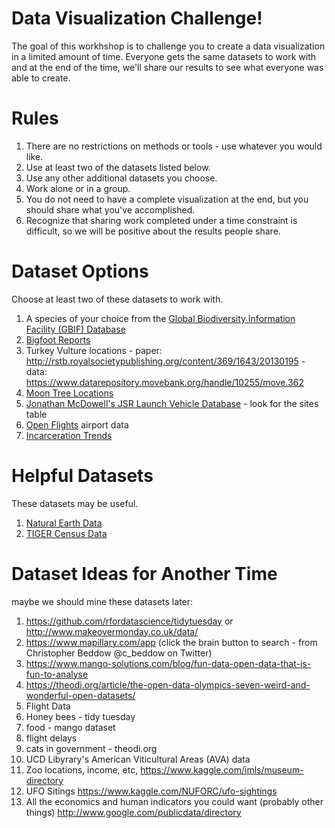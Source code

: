 # Data Visualization Challenge!

The goal of this workhshop is to challenge you to create a data visualization in a limited amount of time.  Everyone gets the same datasets to work with and at the end of the time, we'll share our results to see what everyone was able to create.

# Rules
1. There are no restrictions on methods or tools - use whatever you would like.
1. Use at least two of the datasets listed below.
1. Use any other additional datasets you choose.
1. Work alone or in a group.
1. You do not need to have a complete visualization at the end, but you should share what you've accomplished.
1. Recognize that sharing work completed under a time constraint is difficult, so we will be positive about the results people share.

# Dataset Options
Choose at least two of these datasets to work with. 
1. A species of your choice from the [Global Biodiversity Information Facility (GBIF) Database](https://www.gbif.org/)
1. [Bigfoot Reports](http://plotkml.r-forge.r-project.org/bigfoot.html)
1. Turkey Vulture locations - paper: http://rstb.royalsocietypublishing.org/content/369/1643/20130195  - data: https://www.datarepository.movebank.org/handle/10255/move.362
1. [Moon Tree Locations](https://nssdc.gsfc.nasa.gov/planetary/lunar/moon_tree.html)
1. [Jonathan McDowell's JSR Launch Vehicle Database](http://www.planet4589.org/space/lvdb/index.html) - look for the sites table
1. [Open Flights](https://openflights.org/) airport data
1. [Incarceration Trends](https://github.com/rfordatascience/tidytuesday/tree/master/data/2019/2019-01-22)

# Helpful Datasets
These datasets may be useful.

1. [Natural Earth Data](http://naturalearthdata.com/)
1. [TIGER Census Data](https://www.census.gov/geo/maps-data/data/tiger.html)

# Dataset Ideas for Another Time
maybe we should mine these datasets later: 
1. https://github.com/rfordatascience/tidytuesday or http://www.makeovermonday.co.uk/data/  
1. https://www.mapillary.com/app (click the brain button to search - from Christopher Beddow @c_beddow on Twitter)
1. https://www.mango-solutions.com/blog/fun-data-open-data-that-is-fun-to-analyse
1. https://theodi.org/article/the-open-data-olympics-seven-weird-and-wonderful-open-datasets/
1. Flight Data
1. Honey bees - tidy tuesday
1. food - mango dataset
1. flight delays
1. cats in government - theodi.org
1. UCD Libyrary's American Viticultural Areas (AVA) data
1. Zoo locations, income, etc, https://www.kaggle.com/imls/museum-directory
1. UFO Sitings https://www.kaggle.com/NUFORC/ufo-sightings
1. All the economics and human indicators you could want (probably other things) http://www.google.com/publicdata/directory
